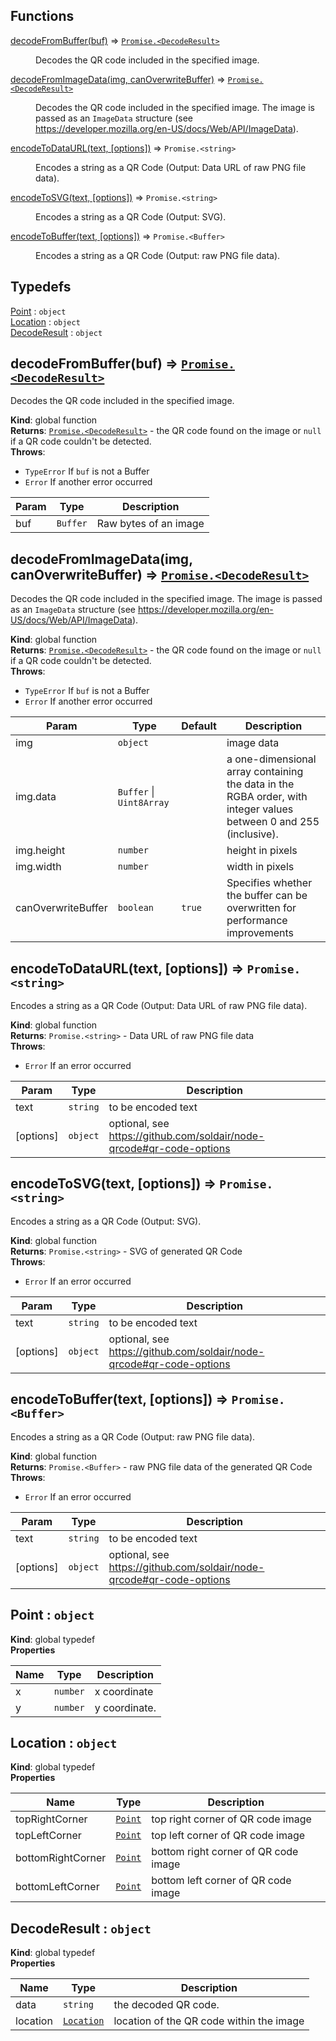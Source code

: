 ## Functions

<dl>
<dt><a href="#decodeFromBuffer">decodeFromBuffer(buf)</a> ⇒ <code><a href="#DecodeResult">Promise.&lt;DecodeResult&gt;</a></code></dt>
<dd><p>Decodes the QR code included in the specified image.</p>
</dd>
<dt><a href="#decodeFromImageData">decodeFromImageData(img, canOverwriteBuffer)</a> ⇒ <code><a href="#DecodeResult">Promise.&lt;DecodeResult&gt;</a></code></dt>
<dd><p>Decodes the QR code included in the specified image.
The image is passed as an <code>ImageData</code> structure
(see <a href="https://developer.mozilla.org/en-US/docs/Web/API/ImageData">https://developer.mozilla.org/en-US/docs/Web/API/ImageData</a>).</p>
</dd>
<dt><a href="#encodeToDataURL">encodeToDataURL(text, [options])</a> ⇒ <code>Promise.&lt;string&gt;</code></dt>
<dd><p>Encodes a string as a QR Code (Output: Data URL of raw PNG file data).</p>
</dd>
<dt><a href="#encodeToSVG">encodeToSVG(text, [options])</a> ⇒ <code>Promise.&lt;string&gt;</code></dt>
<dd><p>Encodes a string as a QR Code (Output: SVG).</p>
</dd>
<dt><a href="#encodeToBuffer">encodeToBuffer(text, [options])</a> ⇒ <code>Promise.&lt;Buffer&gt;</code></dt>
<dd><p>Encodes a string as a QR Code (Output: raw PNG file data).</p>
</dd>
</dl>

## Typedefs

<dl>
<dt><a href="#Point">Point</a> : <code>object</code></dt>
<dd></dd>
<dt><a href="#Location">Location</a> : <code>object</code></dt>
<dd></dd>
<dt><a href="#DecodeResult">DecodeResult</a> : <code>object</code></dt>
<dd></dd>
</dl>

<a name="decodeFromBuffer"></a>

## decodeFromBuffer(buf) ⇒ [<code>Promise.&lt;DecodeResult&gt;</code>](#DecodeResult)
Decodes the QR code included in the specified image.

**Kind**: global function  
**Returns**: [<code>Promise.&lt;DecodeResult&gt;</code>](#DecodeResult) - the QR code found on the image or `null`
                                 if a QR code couldn't be detected.  
**Throws**:

- <code>TypeError</code> If `buf` is not a Buffer
- <code>Error</code> If another error occurred


| Param | Type | Description |
| --- | --- | --- |
| buf | <code>Buffer</code> | Raw bytes of an image |

<a name="decodeFromImageData"></a>

## decodeFromImageData(img, canOverwriteBuffer) ⇒ [<code>Promise.&lt;DecodeResult&gt;</code>](#DecodeResult)
Decodes the QR code included in the specified image.
The image is passed as an `ImageData` structure
(see https://developer.mozilla.org/en-US/docs/Web/API/ImageData).

**Kind**: global function  
**Returns**: [<code>Promise.&lt;DecodeResult&gt;</code>](#DecodeResult) - the QR code found on the image or `null`
                                 if a QR code couldn't be detected.  
**Throws**:

- <code>TypeError</code> If `buf` is not a Buffer
- <code>Error</code> If another error occurred


| Param | Type | Default | Description |
| --- | --- | --- | --- |
| img | <code>object</code> |  | image data |
| img.data | <code>Buffer</code> \| <code>Uint8Array</code> |  | a one-dimensional array containing                            the data in the RGBA order, with integer values                            between 0 and 255 (inclusive). |
| img.height | <code>number</code> |  | height in pixels |
| img.width | <code>number</code> |  | width in pixels |
| canOverwriteBuffer | <code>boolean</code> | <code>true</code> | Specifies whether the buffer                  can be overwritten for performance improvements |

<a name="encodeToDataURL"></a>

## encodeToDataURL(text, [options]) ⇒ <code>Promise.&lt;string&gt;</code>
Encodes a string as a QR Code (Output: Data URL of raw PNG file data).

**Kind**: global function  
**Returns**: <code>Promise.&lt;string&gt;</code> - Data URL of raw PNG file data  
**Throws**:

- <code>Error</code> If an error occurred


| Param | Type | Description |
| --- | --- | --- |
| text | <code>string</code> | to be encoded text |
| [options] | <code>object</code> | optional, see https://github.com/soldair/node-qrcode#qr-code-options |

<a name="encodeToSVG"></a>

## encodeToSVG(text, [options]) ⇒ <code>Promise.&lt;string&gt;</code>
Encodes a string as a QR Code (Output: SVG).

**Kind**: global function  
**Returns**: <code>Promise.&lt;string&gt;</code> - SVG of generated QR Code  
**Throws**:

- <code>Error</code> If an error occurred


| Param | Type | Description |
| --- | --- | --- |
| text | <code>string</code> | to be encoded text |
| [options] | <code>object</code> | optional, see https://github.com/soldair/node-qrcode#qr-code-options |

<a name="encodeToBuffer"></a>

## encodeToBuffer(text, [options]) ⇒ <code>Promise.&lt;Buffer&gt;</code>
Encodes a string as a QR Code (Output: raw PNG file data).

**Kind**: global function  
**Returns**: <code>Promise.&lt;Buffer&gt;</code> - raw PNG file data of the generated QR Code  
**Throws**:

- <code>Error</code> If an error occurred


| Param | Type | Description |
| --- | --- | --- |
| text | <code>string</code> | to be encoded text |
| [options] | <code>object</code> | optional, see https://github.com/soldair/node-qrcode#qr-code-options |

<a name="Point"></a>

## Point : <code>object</code>
**Kind**: global typedef  
**Properties**

| Name | Type | Description |
| --- | --- | --- |
| x | <code>number</code> | x coordinate |
| y | <code>number</code> | y coordinate. |

<a name="Location"></a>

## Location : <code>object</code>
**Kind**: global typedef  
**Properties**

| Name | Type | Description |
| --- | --- | --- |
| topRightCorner | [<code>Point</code>](#Point) | top right corner of QR code image |
| topLeftCorner | [<code>Point</code>](#Point) | top left corner of QR code image |
| bottomRightCorner | [<code>Point</code>](#Point) | bottom right corner of QR code image |
| bottomLeftCorner | [<code>Point</code>](#Point) | bottom left corner of QR code image |

<a name="DecodeResult"></a>

## DecodeResult : <code>object</code>
**Kind**: global typedef  
**Properties**

| Name | Type | Description |
| --- | --- | --- |
| data | <code>string</code> | the decoded QR code. |
| location | [<code>Location</code>](#Location) | location of the QR code within the image |

